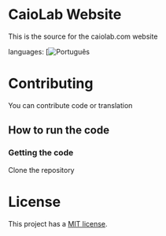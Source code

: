 # CaioLab Website
This is the source for the caiolab.com website

languages:
[![Português]()

Contributing
============
You can contribute code or translation

## How to run the code
### Getting the code
Clone the repository

License
=======

This project has a [MIT license](LICENSE.md).
